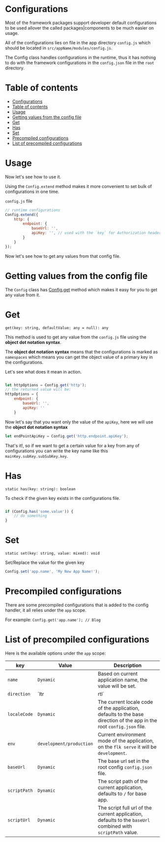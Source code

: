 # Configurations
Most of the framework packages support developer default configurations to be used allover the called packages|components to be much easier on usage.

All of the configurations lies on file in the app directory `config.js` which should be located in `src/appName/modules/config.js`.

> 
The Config class handles configurations in the runtime, thus it has nothing to do with the framework configurations in the `config.json` file in the `root` directory.

# Table of contents
- [Configurations](#configurations)
- [Table of contents](#table-of-contents)
- [Usage](#usage)
- [Getting values from the config file](#getting-values-from-the-config-file)
- [Get](#get)
- [Has](#has)
- [Set](#set)
- [Precompiled configurations](#precompiled-configurations)
- [List of precompiled configurations](#list-of-precompiled-configurations)

# Usage

Now let's see how to use it.

Using the `Config.extend` method makes it more convenient to set bulk of configurations in one time.

`config.js` file
```javascript
// runtime configurations
Config.extend({
    http: {
        endpoint: {
            baseUrl: '',
            apiKey: '', // used with the `key` for Authorization header 
        }
    }
});
```

Now let's see how to get any values from that config file.

# Getting values from the config file

The `Config` class has [Config.get](#get) method which makes it easy for you to get any value from it.


# Get
`get(key: string, defaultValue: any = null): any`

This method is used to get any value from the `config.js` file using the **object dot notation syntax**.


The **object dot notation syntax** means that the configurations is marked as `namespaces` which means you can get the object value of a primary key in the configurations.

Let's see what does it mean in action.

```javascript

let httpOptions = Config.get('http');
// the returned value will be: 
httpOptions = {
    endpoint: {
        baseUrl: '',
        apiKey: ''
    }
```

Now let's say that you want only the value of  the `apiKey`, here we will use the **object dot notation syntax**


```javascript
let endPointApiKey = Config.get('http.endpoint.apiKey');
```
That's it!, so if we want to get a certain value for a key from any of configurations you can write the key name like this `mainKey.subKey.subSubKey.key`.

# Has
`static has(key: string): boolean`

To check if the given key exists in the configurations file.

```javascript

if (Config.has('some.value')) {
    // do something
}

```

# Set
`static set(key: string, value: mixed): void`

Set/Replace the value for the given key

```javascript
Config.set('app.name', 'My New App Name!');
```

# Precompiled configurations

There are some precompiled configurations that is added to the config handler, it all relies under the `app` scope.

For example: `Config.get('app.name'); // Blog`

# List of precompiled configurations
Here is the available options under the `app` scope:

| key | Value | Description |
|---|---|---|
| `name`| `Dynamic`| Based on current application name, the value will be set.|
| `direction`| `ltr|rtl`| The current direction of the application, defaults to the base direction of the app in the root `config.json` file.|
| `localeCode`| `Dynamic`| The current locale code of the application, defaults to the base direction of the app in the root `config.json` file.|
| `env`| `development/production`| Current environment mode of the application, on the `flk serve` it will be `development`.|
| `baseUrl`| `Dynamic`| The base url set in the root config `config.json` file.|
| `scriptPath`| `Dynamic`| The script path of the current application, defaults to `/` for base app.|
| `scriptUrl`| `Dynamic`| The script full url of the current application, defaults to the `baseUrl` combined with `scriptPath` value.|